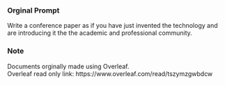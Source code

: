 <h3>Orginal Prompt</h3>
<p>Write a conference paper as if you have just invented the technology and are introducing it the the academic and professional community.</p>

<h3>Note</h3>
<p>Documents orginally made using Overleaf. </br>
Overleaf read only link: https://www.overleaf.com/read/tszymzgwbdcw </p>

